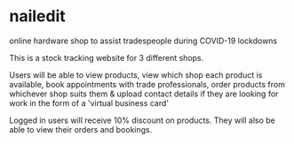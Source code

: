 # nailedit
online hardware shop to assist tradespeople during COVID-19 lockdowns

This is a stock tracking website for 3 different shops. 

Users will be able to view products, view which shop each product is available, book appointments with trade professionals, order products from whichever shop suits them & upload contact details if they are looking for work in the form of a 'virtual business card'

Logged in users will receive 10% discount on products. They will also be able to view their orders and bookings.

